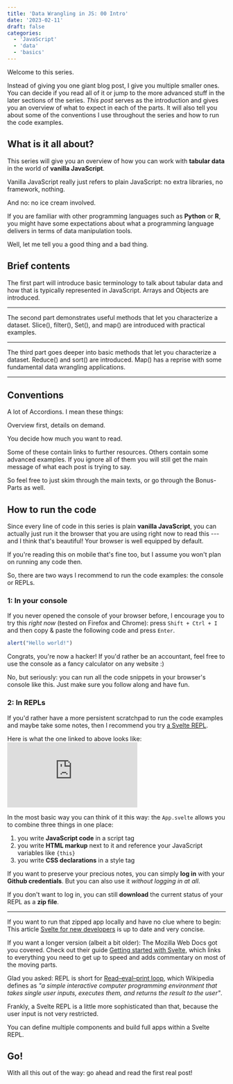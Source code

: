 ```yaml
---
title: 'Data Wrangling in JS: 00 Intro'
date: '2023-02-11'
draft: false
categories:
  - 'JavaScript'
  - 'data'
  - 'basics'
---
```


<script>
  import TOC from '$lib/components/posts/TOC.svelte';
  import ListFlip from '$lib/components/posts/ListFlip.svelte';
  import Card from '$lib/components/Card.svelte';
  import Table from '$lib/components/posts/TableView.svelte';
  import Embed from '$lib/components/EmbedIFrame.svelte';

  export let data;
  let posts = data.posts;
</script>

Welcome to this series.

Instead of giving you one giant blog post, I give you multiple smaller ones. 
You can decide if you read all of it or jump to the more advanced stuff in the later sections of the series. 
*This post* serves as the introduction and gives you an overview of what to expect in each of the parts.
It will also tell you about some of the conventions I use throughout the series and how to run the code examples.

## What is it all about?
This series will give you an overview of how you can work with **tabular data** in the world of **vanilla JavaScript**.

<Accordion summary="Vanilla???">

Vanilla JavaScript really just refers to plain JavaScript: no extra libraries, no framework, nothing.

And no: no ice cream involved.
</Accordion>

If you are familiar with other programming languages such as **Python** or **R**, you might have some expectations about what a programming language delivers in terms of data manipulation tools.

Well, let me tell you a good thing and a bad thing. 

<ListFlip />

## Brief contents
The first part will introduce basic terminology to talk about tabular data and how that is typically represented in JavaScript.
Arrays and Objects are introduced.
<Card post={posts[0]} />

<hr>

The second part demonstrates useful methods that let you characterize a dataset.
Slice(), filter(), Set(), and map() are introduced with practical examples.

<Card post={posts[1]} />

<hr>

The third part goes deeper into basic methods that let you characterize a dataset.
Reduce() and sort() are introduced.
Map() has a reprise with some fundamental data wrangling applications.

<Card post={posts[2]} />

<hr>

## Conventions
A lot of Accordions. I mean these things:

<Accordion summary="I'm an Accordion!">

Overview first, details on demand.

You decide how much you want to read.

Some of these contain links to further resources. 
Others contain some advanced examples.
If you ignore all of them you will still get the main message of what each post is trying to say.
</Accordion>

So feel free to just skim through the main texts, or go through the Bonus-Parts as well.

## How to run the code
Since every line of code in this series is plain **vanilla JavaScript**, you can actually just run it the browser that you are using right now to read this --- and I think that's beautiful! Your browser is well equipped by default.

If you're reading this on mobile that's fine too, but I assume you won't plan on running any code then.
 

So, there are two ways I recommend to run the code examples: the console or REPLs.

### 1: In your console
If you never opened the console of your browser before, I encourage you to try this *right now* (tested on Firefox and Chrome): press `Shift + Ctrl + I` and then copy & paste the following code and press `Enter`.

```js
alert("Hello world!")
```

Congrats, you're now a hacker! If you'd rather be an accountant, feel free to use the console as a fancy calculator on any website :)

No, but seriously: you can run all the code snippets in your browser's console like this. Just make sure you follow along and have fun.

### 2: In REPLs
If you'd rather have a more persistent scratchpad to run the code examples and maybe take some notes, then I recommend you try [a Svelte REPL](https://svelte.dev/repl/1d2f74c5ef564aa9be09d50e5f59eccb?version=3.55.1).

Here is what the one linked to above looks like:
<Embed 
  src="https://svelte.dev/repl/1d2f74c5ef564aa9be09d50e5f59eccb?version=3.55.1" 
  title="A Svelte REPL titled 'Data Wrangling in JS: 00 Intro'"
/>

In the most basic way you can think of it this way: the `App.svelte` allows you to combine three things in one place:

1. you write **JavaScript code** in a script tag
2. you write **HTML markup** next to it and reference your JavaScript variables like `{this}`
3. you write **CSS declarations** in a style tag

<Accordion summary='How to save your progress'>

If you want to preserve your precious notes, you can simply **log in** with your **Github credentials**.
But you can also use it *without logging in at all*.

If you don't want to log in, you can still **download** the current status of your REPL as a **zip file**.

<hr>

If you want to run that zipped app locally and have no clue where to begin: This article [Svelte for new developers](https://svelte.dev/blog/svelte-for-new-developers) is up to date and very concise.

If you want a longer version (albeit a bit older): The Mozilla Web Docs got you covered.
Check out their guide [Getting started with Svelte](https://developer.mozilla.org/en-US/docs/Learn/Tools_and_testing/Client-side_JavaScript_frameworks/Svelte_getting_started), which links to everything you need to get up to speed and adds commentary on most of the moving parts.

</Accordion>

<Accordion summary='What is a REPL?'>

Glad you asked: REPL is short for [Read–eval–print loop](https://en.wikipedia.org/wiki/Read%E2%80%93eval%E2%80%93print_loop), which Wikipedia defines as *"a simple interactive computer programming environment that takes single user inputs, executes them, and returns the result to the user"*.

Frankly, a Svelte REPL is a little more sophisticated than that, because the user input is not very restricted.

You can define multiple components and build full apps within a Svelte REPL.
</Accordion>

## Go!
With all this out of the way: go ahead and read the first real post!

<Card post={posts[0]} />
